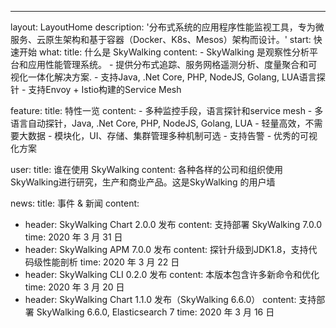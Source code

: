 ---
layout: LayoutHome
description: '分布式系统的应用程序性能监视工具，专为微服务、云原生架构和基于容器（Docker、K8s、Mesos）架构而设计。'
start: 快速开始
what:
  title: 什么是 SkyWalking
  content:
    - SkyWalking 是观察性分析平台和应用性能管理系统。
    - 提供分布式追踪、服务网格遥测分析、度量聚合和可视化一体化解决方案.
    - 支持Java, .Net Core, PHP, NodeJS, Golang, LUA语言探针
    - 支持Envoy + Istio构建的Service Mesh

feature:
  title: 特性一览
  content:
    - 多种监控手段，语言探针和service mesh
    - 多语言自动探针，Java, .Net Core, PHP, NodeJS, Golang, LUA
    - 轻量高效，不需要大数据
    - 模块化，UI、存储、集群管理多种机制可选
    - 支持告警
    - 优秀的可视化方案


user:
  title: 谁在使用 SkyWalking
  content: 各种各样的公司和组织使用SkyWalking进行研究，生产和商业产品。这是SkyWalking 的用户墙

news:
  title: 事件 & 新闻
  content:
  - header: SkyWalking Chart 2.0.0 发布
    content: 支持部署 SkyWalking 7.0.0
    time: 2020 年 3 月 31 日
  - header: SkyWalking APM 7.0.0 发布
    content: 探针升级到JDK1.8，支持代码级性能剖析
    time: 2020 年 3 月 22 日
  - header: SkyWalking CLI 0.2.0 发布
    content: 本版本包含许多新命令和优化
    time: 2020 年 3 月 20 日
  - header: SkyWalking Chart 1.1.0 发布（SkyWalking 6.6.0）
    content: 支持部署 SkyWalking 6.6.0, Elasticsearch 7
    time: 2020 年 3 月 16 日
